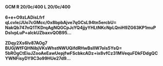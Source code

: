 #### GCM R 20/0c/400 L 20/0c/400
**6+e+O9zLADisLfrf**<br/>**qLcvle/JUo7cGMcc/0x8bpbAjve7qGCsL94tn5ercbU=**<br/>**NakQb747nQ1TKDrqAgNQGCpJcYQ4jjyYHLtNKcNpLQniH9ZG63KP1muPDslvpLuP+alckUZbaxvQOB95...**<br/><br/>
**ZDqy2Xs6Iv87AOg7**<br/>**BUGjWfFQHNibjVKsWhstNWUQifdRHwBsIIW7oIs5YsQ=**<br/>**5bROgCtEiuJZooAeEawUepjfwFScbkcADz+ix8vfCz31MVequFDkFDdgQCYWNFisyDY9C3o99HUe27d9...**